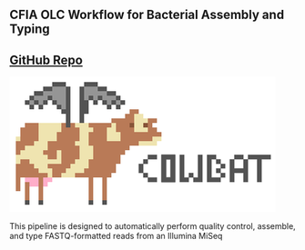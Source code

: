 ## CFIA OLC Workflow for B️acterial Assembly and Typing

## [GitHub Repo](https://github.com/OLC-Bioinformatics/COWBAT)

![alt text](./img/cowbat.png "COWBAT")

This pipeline is designed to automatically perform quality control, assemble, and type FASTQ-formatted reads from an Illumina MiSeq